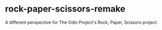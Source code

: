 # rock-paper-scissors-remake
A different perspective for The Odin Project's Rock, Paper, Scissors project.